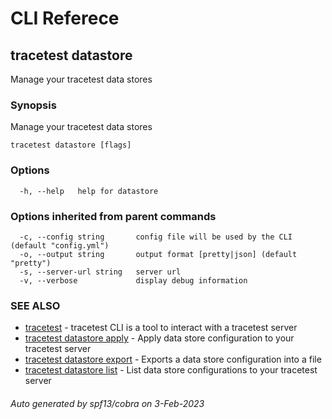 # CLI Referece
## tracetest datastore

Manage your tracetest data stores

### Synopsis

Manage your tracetest data stores

```
tracetest datastore [flags]
```

### Options

```
  -h, --help   help for datastore
```

### Options inherited from parent commands

```
  -c, --config string       config file will be used by the CLI (default "config.yml")
  -o, --output string       output format [pretty|json] (default "pretty")
  -s, --server-url string   server url
  -v, --verbose             display debug information
```

### SEE ALSO

* [tracetest](tracetest.md)	 - tracetest CLI is a tool to interact with a tracetest server
* [tracetest datastore apply](tracetest_datastore_apply.md)	 - Apply data store configuration to your tracetest server
* [tracetest datastore export](tracetest_datastore_export.md)	 - Exports a data store configuration into a file
* [tracetest datastore list](tracetest_datastore_list.md)	 - List data store configurations to your tracetest server

###### Auto generated by spf13/cobra on 3-Feb-2023
